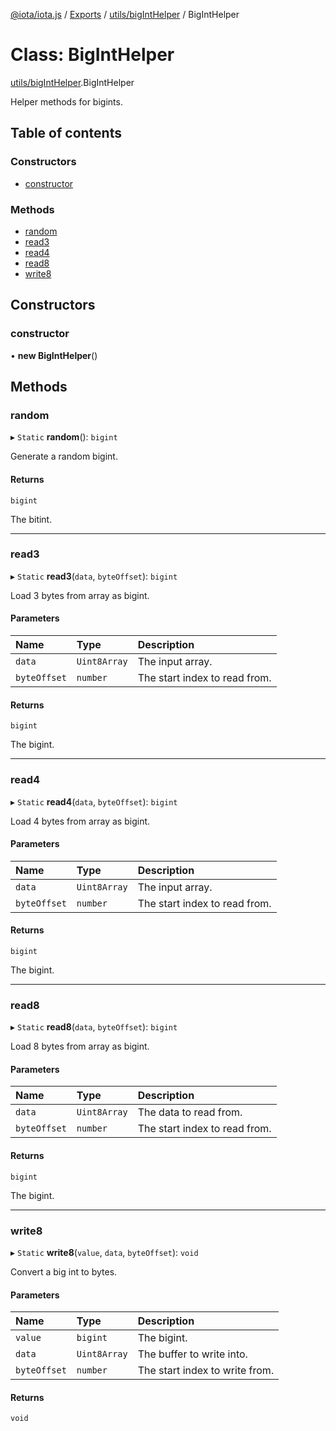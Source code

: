 [@iota/iota.js](../README.md) / [Exports](../modules.md) / [utils/bigIntHelper](../modules/utils_biginthelper.md) / BigIntHelper

# Class: BigIntHelper

[utils/bigIntHelper](../modules/utils_biginthelper.md).BigIntHelper

Helper methods for bigints.

## Table of contents

### Constructors

- [constructor](utils_biginthelper.biginthelper.md#constructor)

### Methods

- [random](utils_biginthelper.biginthelper.md#random)
- [read3](utils_biginthelper.biginthelper.md#read3)
- [read4](utils_biginthelper.biginthelper.md#read4)
- [read8](utils_biginthelper.biginthelper.md#read8)
- [write8](utils_biginthelper.biginthelper.md#write8)

## Constructors

### constructor

• **new BigIntHelper**()

## Methods

### random

▸ `Static` **random**(): `bigint`

Generate a random bigint.

#### Returns

`bigint`

The bitint.

___

### read3

▸ `Static` **read3**(`data`, `byteOffset`): `bigint`

Load 3 bytes from array as bigint.

#### Parameters

| Name | Type | Description |
| :------ | :------ | :------ |
| `data` | `Uint8Array` | The input array. |
| `byteOffset` | `number` | The start index to read from. |

#### Returns

`bigint`

The bigint.

___

### read4

▸ `Static` **read4**(`data`, `byteOffset`): `bigint`

Load 4 bytes from array as bigint.

#### Parameters

| Name | Type | Description |
| :------ | :------ | :------ |
| `data` | `Uint8Array` | The input array. |
| `byteOffset` | `number` | The start index to read from. |

#### Returns

`bigint`

The bigint.

___

### read8

▸ `Static` **read8**(`data`, `byteOffset`): `bigint`

Load 8 bytes from array as bigint.

#### Parameters

| Name | Type | Description |
| :------ | :------ | :------ |
| `data` | `Uint8Array` | The data to read from. |
| `byteOffset` | `number` | The start index to read from. |

#### Returns

`bigint`

The bigint.

___

### write8

▸ `Static` **write8**(`value`, `data`, `byteOffset`): `void`

Convert a big int to bytes.

#### Parameters

| Name | Type | Description |
| :------ | :------ | :------ |
| `value` | `bigint` | The bigint. |
| `data` | `Uint8Array` | The buffer to write into. |
| `byteOffset` | `number` | The start index to write from. |

#### Returns

`void`
